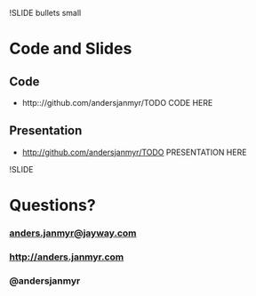 !SLIDE bullets small
# Code and Slides

## Code

* http:://github.com/andersjanmyr/TODO CODE HERE 

## Presentation

* http://github.com/andersjanmyr/TODO PRESENTATION HERE


!SLIDE
# Questions?
### anders.janmyr@jayway.com
### http://anders.janmyr.com
### @andersjanmyr

